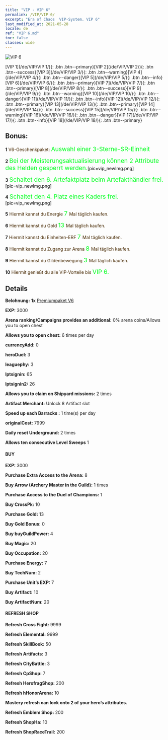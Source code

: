 ```yaml
---
title: "VIP - VIP 6"
permalink: /VIP/VIP 6/
excerpt: "Era of Chaos  VIP-System. VIP 6"
last_modified_at: 2021-05-28
locale: de
ref: "VIP 6.md"
toc: false
classes: wide
---
```

 ![VIP 6](/images/x/chatPri_vipLv6.png)

 [VIP 1](/de/VIP/VIP 1/){: .btn .btn--primary}[VIP 2](/de/VIP/VIP 2/){: .btn .btn--success}[VIP 3](/de/VIP/VIP 3/){: .btn .btn--warning}[VIP 4](/de/VIP/VIP 4/){: .btn .btn--danger}[VIP 5](/de/VIP/VIP 5/){: .btn .btn--info}[VIP 6](/de/VIP/VIP 6/){: .btn .btn--primary}[VIP 7](/de/VIP/VIP 7/){: .btn .btn--primary}[VIP 8](/de/VIP/VIP 8/){: .btn .btn--success}[VIP 9](/de/VIP/VIP 9/){: .btn .btn--warning}[VIP 10](/de/VIP/VIP 10/){: .btn .btn--danger}[VIP 11](/de/VIP/VIP 11/){: .btn .btn--info}[VIP 12](/de/VIP/VIP 12/){: .btn .btn--primary}[VIP 13](/de/VIP/VIP 13/){: .btn .btn--primary}[VIP 14](/de/VIP/VIP 14/){: .btn .btn--success}[VIP 15](/de/VIP/VIP 15/){: .btn .btn--warning}[VIP 16](/de/VIP/VIP 16/){: .btn .btn--danger}[VIP 17](/de/VIP/VIP 17/){: .btn .btn--info}[VIP 18](/de/VIP/VIP 18/){: .btn .btn--primary}

## Bonus: 

 **1** <span style="color: black"><span style="color: #462800"> V6-Geschenkpaket: </span><span style="color: black"><span style="color: #00FF1E;font-size:19px"> Auswahl einer 3-Sterne-SR-Einheit </span><span style="color: black">

 **2** <span style="color: black"><span style="color: #00FF1E;font-size:19px">Bei der Meisterungsaktualisierung können 2 Attribute des Helden gesperrt werden.</span><span style="color: black">[pic=vip_newImg.png]</span><span style="color: black">

 **3** <span style="color: black"><span style="color: #00FF1E;font-size:19px"> Schaltet den 6. Artefaktplatz beim Artefakthändler frei.</span><span style="color: black">[pic=vip_newImg.png]</span><span style="color: black">

 **4** <span style="color: black"><span style="color: #00FF1E;font-size:19px"> Schaltet den 4. Platz eines Kaders frei.</span><span style="color: black">[pic=vip_newImg.png]</span><span style="color: black">

 **5** <span style="color: black"><span style="color: #462800"> Hiermit kannst du Energie </span><span style="color: black"><span style="color: #00FF1E;font-size:19px">7 </span><span style="color: black"><span style="color: #462800">Mal täglich kaufen.</span><span style="color: black">

 **6** <span style="color: black"><span style="color: #462800"> Hiermit kannst du Gold </span><span style="color: black"><span style="color: #00FF1E;font-size:19px">13 </span><span style="color: black"><span style="color: #462800">Mal täglich kaufen.</span><span style="color: black">

 **7** <span style="color: black"><span style="color: #462800"> Hiermit kannst du Einheiten-ERF </span><span style="color: black"><span style="color: #00FF1E;font-size:19px">7 </span><span style="color: black"><span style="color: #462800">Mal täglich kaufen.</span><span style="color: black">

 **8** <span style="color: black"><span style="color: #462800"> Hiermit kannst du Zugang zur Arena </span><span style="color: black"><span style="color: #00FF1E;font-size:19px">8 </span><span style="color: black"><span style="color: #462800">Mal täglich kaufen.</span><span style="color: black">

 **9** <span style="color: black"><span style="color: #462800"> Hiermit kannst du Gildenbewegung </span><span style="color: black"><span style="color: #00FF1E;font-size:19px">3 </span><span style="color: black"><span style="color: #462800">Mal täglich kaufen.</span><span style="color: black">

 **10** <span style="color: black"><span style="color: #462800"> Hiermit genießt du alle VIP-Vorteile bis </span><span style="color: black"><span style="color: #00FF1E;font-size:19px">VIP 6.</span><span style="color: black"><span style="color: #462800"></span><span style="color: black">

## Details

 **Belohnung:** **1x** [Premiumpaket V6](/ItemsDE/con_1302/)

 **EXP:** 3000

 **Arena ranking/Campaigns provides an additional:** 0% arena coins/Allows you to open chest 

 **Allows you to open chest:** 6 times per day

 **currencyAdd:** 0 

 **heroDuel:** 3 

 **leaguephy:** 3 

 **lptsignin:** 65 

 **lptsignin2:** 26 

 **Allows you to claim on Shipyard missions:** 2 times 

 **Artifact Merchant:** Unlock 8 Artifact slot

 **Speed up each Barracks :** 1 time(s) per day 

 **originalCost:** 7999 

 **Daily reset Underground:** 2 times

 **Allows ten consecutive Level Sweeps** 1 

#### BUY

 **EXP:** 3000

 **Purchase Extra Access to the Arena:** 8 

 **Buy Arrow (Archery Master in the Guild):** 1 times

 **Purchase Access to the Duel of Champions:** 1 

 **Buy CrossPk:** 10 

 **Purchase Gold:** 13 

 **Buy Gold Bonus:** 0 

 **Buy buyGuildPower:** 4 

 **Buy Magic:** 20 

 **Buy Occupation:** 20 

 **Purchase Energy:** 7 

 **Buy TechNum:** 2 

 **Purchase Unit’s EXP:** 7 

 **Buy Artifact:** 10 

 **Buy ArtifactNum:** 20 

#### REFRESH SHOP

 **Refresh Cross Fight:** 9999 

 **Refresh Elemental:** 9999 

 **Refresh SkillBook:** 50 

 **Refresh Artifacts:** 3 

 **Refresh CityBattle:** 3 

 **Refresh CpShop:** 7 

 **Refresh HerofragShop:** 200 

 **Refresh hHonorArena:** 10 

 **Mastery refresh can lock onto 2  of your hero’s attributes.**

 **Refresh Emblem Shop:** 200 

 **Refresh ShopHa:** 10 

 **Refresh ShopRaceTrail:** 200 

